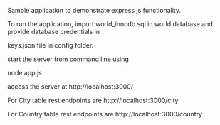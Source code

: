 Sample application to demonstrate express js functionality.

To run the application, import world_innodb.sql in world database and provide database credentials in 

keys.json file in config folder.

start the server from command line using 

node app.js

access the server at http://localhost:3000/

For City table rest endpoints are http://localhost:3000/city

For Country table rest endpoints are http://localhost:3000/country